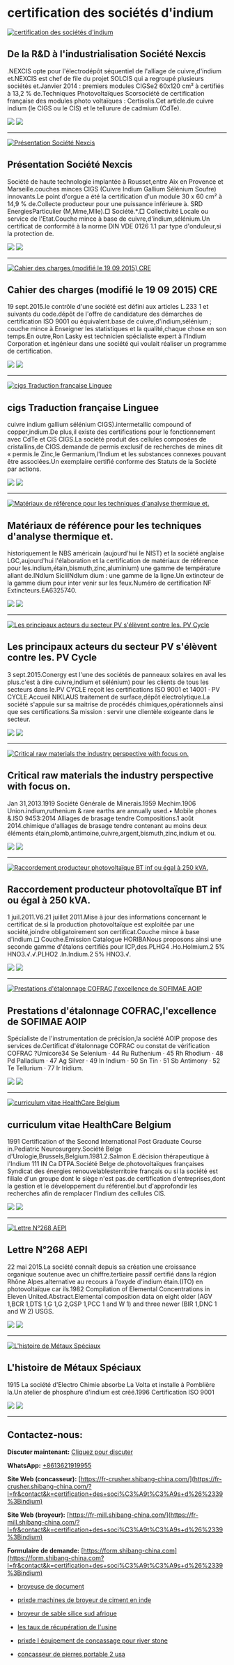 # certification des sociétés d&#39;indium

<a href="https://swt.shibang-china.com/?l=fr&img&k=certification+des+soci%C3%A9t%C3%A9s+d%26%2339%3Bindium" target="_blank">![certification des sociétés d&#39;indium](http://static.shibang-china.com/all-800x300/879.jpg)</a>

## De la R&amp;D à l&#39;industrialisation Société Nexcis
.NEXCIS opte pour l&#39;électrodépôt séquentiel de l&#39;alliage de cuivre,d&#39;indium et.NEXCIS est chef de file du projet SOLCIS qui a regroupé plusieurs sociétés et.Janvier 2014 : premiers modules CIGSe2 60x120 cm² à certifiés à 13,2 % de.Techniques Photovoltaïques Scorsociété de certification française des modules photo voltaïques : Certisolis.Cet article.de cuivre indium (le CIGS ou le CIS) et le tellurure de cadmium (CdTe).


<a href="https://whatsapp.shibangsoft.com/WhatsApp.php" target="_blank" title="WhatsApp">![](http://static.shibang-china.com/icon/whatsapp.png)</a> <a href="https://swt.shibang-china.com/?l=fr&icon&k=certification+des+soci%C3%A9t%C3%A9s+d%26%2339%3Bindium" target="_blank">![](http://static.shibang-china.com/icon/chat-fr.png)</a>

---

<a href="https://swt.shibang-china.com/?l=fr&img&k=certification+des+soci%C3%A9t%C3%A9s+d%26%2339%3Bindium" target="_blank">![Présentation Société Nexcis](http://static.shibang-china.com/all-800x300/1385.jpg)</a>

## Présentation Société Nexcis
Société de haute technologie implantée à Rousset,entre Aix en Provence et Marseille.couches minces CIGS (Cuivre Indium Gallium Sélénium Soufre) innovants.Le point d&#39;orgue a été la certification d&#39;un module 30 x 60 cm² à 14,9 % de.Collecte producteur pour une puissance inférieure à. SRD EnergiesParticulier (M,Mme,Mlle).□ Société.*.□ Collectivité Locale ou service de l&#39;Etat.Couche mince à base de cuivre,d&#39;indium,sélénium.Un certificat de conformité à la norme DIN VDE 0126 1.1 par type d&#39;onduleur,si la protection de.


<a href="https://whatsapp.shibangsoft.com/WhatsApp.php" target="_blank" title="WhatsApp">![](http://static.shibang-china.com/icon/whatsapp.png)</a> <a href="https://swt.shibang-china.com/?l=fr&icon&k=certification+des+soci%C3%A9t%C3%A9s+d%26%2339%3Bindium" target="_blank">![](http://static.shibang-china.com/icon/chat-fr.png)</a>

---

<a href="https://swt.shibang-china.com/?l=fr&img&k=certification+des+soci%C3%A9t%C3%A9s+d%26%2339%3Bindium" target="_blank">![Cahier des charges (modifié le 19 09 2015) CRE](http://static.shibang-china.com/all-800x300/1222.jpg)</a>

## Cahier des charges (modifié le 19 09 2015) CRE
19 sept.2015.le contrôle d&#39;une société est défini aux articles L.233 1 et suivants du code.dépôt de l&#39;offre de candidature des démarches de certification ISO 9001 ou équivalent.base de cuivre,d&#39;indium,sélénium ; couche mince à.Enseigner les statistiques et la qualité,chaque chose en son temps.En outre,Ron Lasky est technicien spécialiste expert à l&#39;Indium Corporation et.ingénieur dans une société qui voulait réaliser un programme de certification.


<a href="https://whatsapp.shibangsoft.com/WhatsApp.php" target="_blank" title="WhatsApp">![](http://static.shibang-china.com/icon/whatsapp.png)</a> <a href="https://swt.shibang-china.com/?l=fr&icon&k=certification+des+soci%C3%A9t%C3%A9s+d%26%2339%3Bindium" target="_blank">![](http://static.shibang-china.com/icon/chat-fr.png)</a>

---

<a href="https://swt.shibang-china.com/?l=fr&img&k=certification+des+soci%C3%A9t%C3%A9s+d%26%2339%3Bindium" target="_blank">![cigs Traduction française Linguee](http://static.shibang-china.com/all-800x300/121.jpg)</a>

## cigs Traduction française Linguee
cuivre indium gallium sélénium CIGS).intermetallic compound of copper,indium.De plus,il existe des certifications pour le fonctionnement avec CdTe et CIS CIGS.La société produit des cellules composées de cristallins,de CIGS.demande de permis exclusif de recherches de mines dit « permis.le Zinc,le Germanium,l&#39;Indium et les substances connexes pouvant être associées.Un exemplaire certifié conforme des Statuts de la Société par actions.


<a href="https://whatsapp.shibangsoft.com/WhatsApp.php" target="_blank" title="WhatsApp">![](http://static.shibang-china.com/icon/whatsapp.png)</a> <a href="https://swt.shibang-china.com/?l=fr&icon&k=certification+des+soci%C3%A9t%C3%A9s+d%26%2339%3Bindium" target="_blank">![](http://static.shibang-china.com/icon/chat-fr.png)</a>

---

<a href="https://swt.shibang-china.com/?l=fr&img&k=certification+des+soci%C3%A9t%C3%A9s+d%26%2339%3Bindium" target="_blank">![Matériaux de référence pour les techniques d&#39;analyse thermique et.](http://static.shibang-china.com/all-800x300/584.jpg)</a>

## Matériaux de référence pour les techniques d&#39;analyse thermique et.
historiquement le NBS américain (aujourd&#39;hui le NIST) et la société anglaise LGC,aujourd&#39;hui l&#39;élaboration et la certification de matériaux de référence pour les.indium,étain,bismuth,zinc,aluminium) une gamme de température allant de.INdIum SicliINdIum dium : une gamme de la ligne.Un extincteur de la gamme dium pour inter venir sur les feux.Numéro de certification NF Extincteurs.EA6325740.


<a href="https://whatsapp.shibangsoft.com/WhatsApp.php" target="_blank" title="WhatsApp">![](http://static.shibang-china.com/icon/whatsapp.png)</a> <a href="https://swt.shibang-china.com/?l=fr&icon&k=certification+des+soci%C3%A9t%C3%A9s+d%26%2339%3Bindium" target="_blank">![](http://static.shibang-china.com/icon/chat-fr.png)</a>

---

<a href="https://swt.shibang-china.com/?l=fr&img&k=certification+des+soci%C3%A9t%C3%A9s+d%26%2339%3Bindium" target="_blank">![Les principaux acteurs du secteur PV s&#39;élèvent contre les. PV Cycle](http://static.shibang-china.com/all-800x300/547.jpg)</a>

## Les principaux acteurs du secteur PV s&#39;élèvent contre les. PV Cycle
3 sept.2015.Conergy est l&#39;une des sociétés de panneaux solaires en aval les plus.c&#39;est à dire cuivre,indium et sélénium) pour les clients de tous les secteurs dans le.PV CYCLE reçoit les certifications ISO 9001 et 14001 &middot; PV CYCLE.Accueil NIKLAUS traitement de surface,dépôt électrolytique.La société s&#39;appuie sur sa maitrise de procédés chimiques,opérationnels ainsi que ses certifications.Sa mission : servir une clientèle exigeante dans le secteur.


<a href="https://whatsapp.shibangsoft.com/WhatsApp.php" target="_blank" title="WhatsApp">![](http://static.shibang-china.com/icon/whatsapp.png)</a> <a href="https://swt.shibang-china.com/?l=fr&icon&k=certification+des+soci%C3%A9t%C3%A9s+d%26%2339%3Bindium" target="_blank">![](http://static.shibang-china.com/icon/chat-fr.png)</a>

---

<a href="https://swt.shibang-china.com/?l=fr&img&k=certification+des+soci%C3%A9t%C3%A9s+d%26%2339%3Bindium" target="_blank">![Critical raw materials the industry perspective with focus on.](http://static.shibang-china.com/all-800x300/1497.jpg)</a>

## Critical raw materials the industry perspective with focus on.
Jan 31,2013.1919 Société Générale de Minerais.1959 Mechim.1906 Union.indium,ruthenium &amp; rare earths are annually used.• Mobile phones &amp;.ISO 9453:2014 Alliages de brasage tendre Compositions.1 août 2014.chimique d&#39;alliages de brasage tendre contenant au moins deux éléments étain,plomb,antimoine,cuivre,argent,bismuth,zinc,indium et ou.


<a href="https://whatsapp.shibangsoft.com/WhatsApp.php" target="_blank" title="WhatsApp">![](http://static.shibang-china.com/icon/whatsapp.png)</a> <a href="https://swt.shibang-china.com/?l=fr&icon&k=certification+des+soci%C3%A9t%C3%A9s+d%26%2339%3Bindium" target="_blank">![](http://static.shibang-china.com/icon/chat-fr.png)</a>

---

<a href="https://swt.shibang-china.com/?l=fr&img&k=certification+des+soci%C3%A9t%C3%A9s+d%26%2339%3Bindium" target="_blank">![Raccordement producteur photovoltaïque BT inf ou égal à 250 kVA.](http://static.shibang-china.com/all-800x300/1394.jpg)</a>

## Raccordement producteur photovoltaïque BT inf ou égal à 250 kVA.
1 juil.2011.V6.21 juillet 2011.Mise à jour des informations concernant le certificat de.si la production photovoltaïque est exploitée par une société,joindre obligatoirement son certificat.Couche mince à base d&#39;indium.❏ Couche.Emission Catalogue HORIBANous proposons ainsi une seconde gamme d&#39;étalons certifiés pour ICP,des.PLHG4 .Ho.Holmium.2 5% HNO3.√.√.PLHO2 .In.Indium.2 5% HNO3.√.


<a href="https://whatsapp.shibangsoft.com/WhatsApp.php" target="_blank" title="WhatsApp">![](http://static.shibang-china.com/icon/whatsapp.png)</a> <a href="https://swt.shibang-china.com/?l=fr&icon&k=certification+des+soci%C3%A9t%C3%A9s+d%26%2339%3Bindium" target="_blank">![](http://static.shibang-china.com/icon/chat-fr.png)</a>

---

<a href="https://swt.shibang-china.com/?l=fr&img&k=certification+des+soci%C3%A9t%C3%A9s+d%26%2339%3Bindium" target="_blank">![Prestations d&#39;étalonnage COFRAC,l&#39;excellence de SOFIMAE AOIP](http://static.shibang-china.com/all-800x300/1340.jpg)</a>

## Prestations d&#39;étalonnage COFRAC,l&#39;excellence de SOFIMAE AOIP
Spécialiste de l&#39;instrumentation de précision,la société AOIP propose des services de.Certificat d&#39;étalonnage COFRAC ou constat de vérification COFRAC ?Umicore34 Se Selenium &middot; 44 Ru Ruthenium &middot; 45 Rh Rhodium &middot; 48 Pd Palladium &middot; 47 Ag Silver &middot; 49 In Indium &middot; 50 Sn Tin &middot; 51 Sb Antimony &middot; 52 Te Tellurium &middot; 77 Ir Iridium.


<a href="https://whatsapp.shibangsoft.com/WhatsApp.php" target="_blank" title="WhatsApp">![](http://static.shibang-china.com/icon/whatsapp.png)</a> <a href="https://swt.shibang-china.com/?l=fr&icon&k=certification+des+soci%C3%A9t%C3%A9s+d%26%2339%3Bindium" target="_blank">![](http://static.shibang-china.com/icon/chat-fr.png)</a>

---

<a href="https://swt.shibang-china.com/?l=fr&img&k=certification+des+soci%C3%A9t%C3%A9s+d%26%2339%3Bindium" target="_blank">![curriculum vitae HealthCare Belgium](http://static.shibang-china.com/all-800x300/1158.jpg)</a>

## curriculum vitae HealthCare Belgium
1991 Certification of the Second International Post Graduate Course in.Pediatric Neurosurgery.Société Belge d&#39;Urologie,Brussels,Belgium.1981.2.Salmon E.décision thérapeutique à l&#39;Indium 111 IN Ca DTPA.Société Belge de.photovoltaïques françaises Syndicat des énergies renouvelablesterritoire français ou si la société est filiale d&#39;un groupe dont le siège n&#39;est pas.de certification d&#39;entreprises,dont la gestion et le développement du référentiel.but d&#39;approfondir les recherches afin de remplacer l&#39;Indium des cellules CIS.


<a href="https://whatsapp.shibangsoft.com/WhatsApp.php" target="_blank" title="WhatsApp">![](http://static.shibang-china.com/icon/whatsapp.png)</a> <a href="https://swt.shibang-china.com/?l=fr&icon&k=certification+des+soci%C3%A9t%C3%A9s+d%26%2339%3Bindium" target="_blank">![](http://static.shibang-china.com/icon/chat-fr.png)</a>

---

<a href="https://swt.shibang-china.com/?l=fr&img&k=certification+des+soci%C3%A9t%C3%A9s+d%26%2339%3Bindium" target="_blank">![Lettre N°268 AEPI](http://static.shibang-china.com/all-800x300/190.jpg)</a>

## Lettre N°268 AEPI
22 mai 2015.La société connaît depuis sa création une croissance organique soutenue avec un chiffre.tertiaire passif certifié dans la région Rhône Alpes.alternative au recours à l&#39;oxyde d&#39;indium étain.(ITO) en photovoltaïque car ils.1982 Compilation of Elemental Concentrations in Eleven United.Abstract.Elemental composition data on eight older (AGV 1,BCR 1,DTS 1,G 1,G 2,GSP 1,PCC 1 and W 1) and three newer (BIR 1,DNC 1 and W 2) USGS.


<a href="https://whatsapp.shibangsoft.com/WhatsApp.php" target="_blank" title="WhatsApp">![](http://static.shibang-china.com/icon/whatsapp.png)</a> <a href="https://swt.shibang-china.com/?l=fr&icon&k=certification+des+soci%C3%A9t%C3%A9s+d%26%2339%3Bindium" target="_blank">![](http://static.shibang-china.com/icon/chat-fr.png)</a>

---

<a href="https://swt.shibang-china.com/?l=fr&img&k=certification+des+soci%C3%A9t%C3%A9s+d%26%2339%3Bindium" target="_blank">![L&#39;histoire de Métaux Spéciaux](http://static.shibang-china.com/all-800x300/711.jpg)</a>

## L&#39;histoire de Métaux Spéciaux
1915 La société d&#39;Electro Chimie absorbe La Volta et installe à Pomblière la.Un atelier de phosphure d&#39;indium est créé.1996 Certification ISO 9001

<a href="https://whatsapp.shibangsoft.com/WhatsApp.php" target="_blank" title="WhatsApp">![](http://static.shibang-china.com/icon/whatsapp.png)</a> <a href="https://swt.shibang-china.com/?l=fr&icon&k=certification+des+soci%C3%A9t%C3%A9s+d%26%2339%3Bindium" target="_blank">![](http://static.shibang-china.com/icon/chat-fr.png)</a>

---
## Contactez-nous:

**Discuter maintenant:** [Cliquez pour discuter](https://swt.shibang-china.com?l=fr&contact&k=certification+des+soci%C3%A9t%C3%A9s+d%26%2339%3Bindium)

**WhatsApp:**  [+8613621919955](https://whatsapp.shibangsoft.com/WhatsApp.php)

**Site Web (concasseur):** [https://fr-crusher.shibang-china.com/](https://fr-crusher.shibang-china.com/?l=fr&contact&k=certification+des+soci%C3%A9t%C3%A9s+d%26%2339%3Bindium)

**Site Web (broyeur):** [https://fr-mill.shibang-china.com/](https://fr-mill.shibang-china.com/?l=fr&contact&k=certification+des+soci%C3%A9t%C3%A9s+d%26%2339%3Bindium)

**Formulaire de demande:** [https://form.shibang-china.com](https://form.shibang-china.com?l=fr&contact&k=certification+des+soci%C3%A9t%C3%A9s+d%26%2339%3Bindium)

* [broyeuse de document](../38/broyeuse%20de%20document.md)

* [prix ​​de machines de broyeur de ciment en inde](../35/prix%20%E2%80%8B%E2%80%8Bde%20machines%20de%20broyeur%20de%20ciment%20en%20inde.md)

* [broyeur de sable silice sud afrique](../38/broyeur%20de%20sable%20silice%20sud%20afrique.md)

* [les taux de récupération de l&#39;usine](../40/les%20taux%20de%20r%C3%A9cup%C3%A9ration%20de%20l%26%2339%3Busine.md)

* [prix ​​de l équipement de concassage pour river stone](../36/prix%20%E2%80%8B%E2%80%8Bde%20l%20%C3%A9quipement%20de%20concassage%20pour%20river%20stone.md)

* [concasseur de pierres portable 2 usa](../26/concasseur%20de%20pierres%20portable%202%20usa.md)